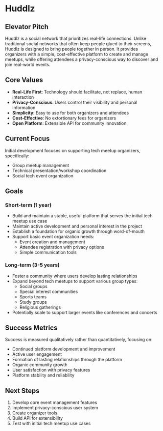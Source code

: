 # Huddlz

## Elevator Pitch
Huddlz is a social network that prioritizes real-life connections. Unlike traditional social networks that often keep people glued to their screens, Huddlz is designed to bring people together in person. It provides organizers with a simple, cost-effective platform to create and manage meetups, while offering attendees a privacy-conscious way to discover and join real-world events.

## Core Values
- **Real-Life First**: Technology should facilitate, not replace, human interaction
- **Privacy-Conscious**: Users control their visibility and personal information
- **Simplicity**: Easy to use for both organizers and attendees
- **Cost-Effective**: No extortionary fees for organizers
- **Open Platform**: Extensible API for community innovation

## Current Focus
Initial development focuses on supporting tech meetup organizers, specifically:
- Group meetup management
- Technical presentation/workshop coordination
- Social tech event organization

## Goals

### Short-term (1 year)
- Build and maintain a stable, useful platform that serves the initial tech meetup use case
- Maintain active development and personal interest in the project
- Establish a foundation for organic growth through word-of-mouth
- Support basic event organization needs:
  - Event creation and management
  - Attendee registration with privacy options
  - Simple communication tools

### Long-term (3-5 years)
- Foster a community where users develop lasting relationships
- Expand beyond tech meetups to support various group types:
  - Social groups
  - Special interest communities
  - Sports teams
  - Study groups
  - Religious gatherings
- Potentially scale to support larger events like conferences and concerts

## Success Metrics
Success is measured qualitatively rather than quantitatively, focusing on:
- Continued platform development and improvement
- Active user engagement
- Formation of lasting relationships through the platform
- Organic community growth
- User satisfaction with privacy features
- Platform stability and reliability

## Next Steps
1. Develop core event management features
2. Implement privacy-conscious user system
3. Create organizer tools
4. Build API for extensibility
5. Test with initial tech meetup use cases